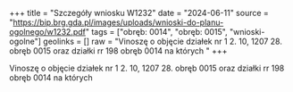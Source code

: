 +++
title = "Szczegóły wniosku W1232"
date = "2024-06-11"
source = "https://bip.brg.gda.pl/images/uploads/wnioski-do-planu-ogolnego/w1232.pdf"
tags = ["obręb: 0014", "obręb: 0015", "wnioski-ogolne"]
geolinks = []
raw = "Vinoszę o objęcie działek nr 1 2. 10, 1207  28. obręb 0015 oraz działki rr 198 obręb 0014 na których "
+++

Vinoszę o objęcie działek nr 1 2. 10, 1207  28. obręb 0015 oraz działki rr 198 obręb 0014 na których



